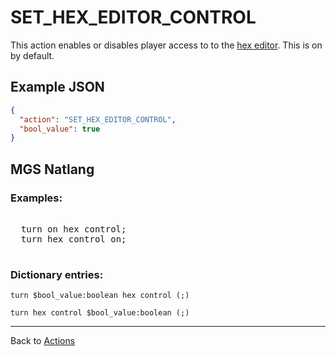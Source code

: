 # SET_HEX_EDITOR_CONTROL

This action enables or disables player access to to the [hex editor](hardware/hex_editor). This is on by default.

## Example JSON

```json
{
  "action": "SET_HEX_EDITOR_CONTROL",
  "bool_value": true
}
```

## MGS Natlang

### Examples:

<pre class="HyperMD-codeblock mgs">

  <span class="verb">turn</span> <span class="language-constant">on</span> <span class="target">hex</span> <span class="target">control</span><span class="terminator">;</span>
  <span class="verb">turn</span> <span class="target">hex</span> <span class="target">control</span> <span class="language-constant">on</span><span class="terminator">;</span>

</pre>

### Dictionary entries:

```
turn $bool_value:boolean hex control (;)

turn hex control $bool_value:boolean (;)
```

---

Back to [Actions](actions)
